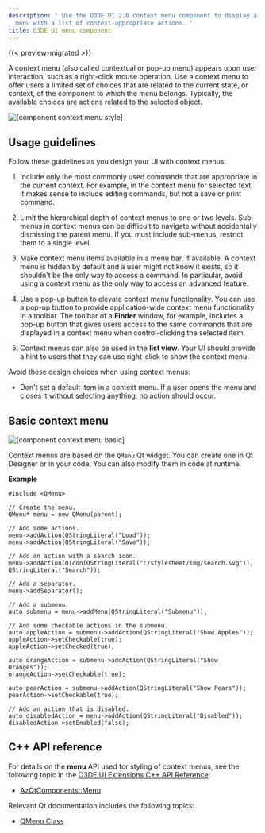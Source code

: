 ```yaml
---
description: ' Use the O3DE UI 2.0 context menu component to display a popup
  menu with a list of context-appropriate actions. '
title: O3DE UI menu component
---
```


{{< preview-migrated >}}

A context menu (also called contextual or pop-up menu) appears upon user interaction, such as a right-click mouse operation. Use a context menu to offer users a limited set of choices that are related to the current state, or context, of the component to which the menu belongs. Typically, the available choices are actions related to the selected object.

![\[component context menu style\]](/images/tools-ui/component-context-menu-style.png)

## Usage guidelines<a name="context-menu-usage"></a>

Follow these guidelines as you design your UI with context menus:

1.  Include only the most commonly used commands that are appropriate in the current context. For example, in the context menu for selected text, it makes sense to include editing commands, but not a save or print command.

1.  Limit the hierarchical depth of context menus to one or two levels. Sub-menus in context menus can be difficult to navigate without accidentally dismissing the parent menu. If you must include sub-menus, restrict them to a single level.

1.  Make context menu items available in a menu bar, if available. A context menu is hidden by default and a user might not know it exists, so it shouldn't be the only way to access a command. In particular, avoid using a context menu as the only way to access an advanced feature.

1.  Use a pop-up button to elevate context menu functionality. You can use a pop-up button to provide application-wide context menu functionality in a toolbar. The toolbar of a **Finder** window, for example, includes a pop-up button that gives users access to the same commands that are displayed in a context menu when control-clicking the selected item.

1.  Context menus can also be used in the **list view**. Your UI should provide a hint to users that they can use right-click to show the context menu.

Avoid these design choices when using context menus:
+ Don't set a default item in a context menu. If a user opens the menu and closes it without selecting anything, no action should occur.

## Basic context menu<a name="context-menu-basic"></a>

![\[component context menu basic\]](/images/tools-ui/component-context-menu-basic.png)

Context menus are based on the `QMenu` Qt widget. You can create one in Qt Designer or in your code. You can also modify them in code at runtime.

 **Example**

```
#include <QMenu>

// Create the menu.
QMenu* menu = new QMenu(parent);

// Add some actions.
menu->addAction(QStringLiteral("Load"));
menu->addAction(QStringLiteral("Save"));

// Add an action with a search icon.
menu->addAction(QIcon(QStringLiteral(":/stylesheet/img/search.svg")), QStringLiteral("Search"));

// Add a separator.
menu->addSeparator();

// Add a submenu.
auto submenu = menu->addMenu(QStringLiteral("Submenu"));

// Add some checkable actions in the submenu.
auto appleAction = submenu->addAction(QStringLiteral("Show Apples"));
appleAction->setCheckable(true);
appleAction->setChecked(true);

auto orangeAction = submenu->addAction(QStringLiteral("Show Oranges"));
orangeAction->setCheckable(true);

auto pearAction = submenu->addAction(QStringLiteral("Show Pears"));
pearAction->setCheckable(true);

// Add an action that is disabled.
auto disabledAction = menu->addAction(QStringLiteral("Disabled"));
disabledAction->setEnabled(false);
```

## C++ API reference<a name="context-menu-api-ref"></a>

For details on the **menu** API used for styling of context menus, see the following topic in the [O3DE UI Extensions C++ API Reference](/docs/api/frameworks/azqtcomponents/namespace_az_qt_components.html):
+  [AzQtComponents::Menu](/docs/api/frameworks/azqtcomponents/class_az_qt_components_1_1_menu.html)

Relevant Qt documentation includes the following topics:
+  [QMenu Class](https://doc.qt.io/qt-5/qmenu.html)
